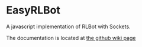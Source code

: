 # EasyRLBot

A javascript implementation of RLBot with Sockets.

The documentation is located at [the github wiki page](https://github.com/SWZ-github/EasyRLBot/wiki)
